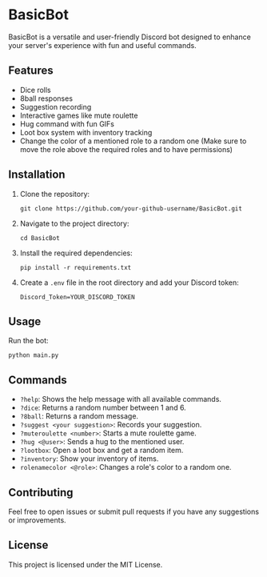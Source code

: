 # BasicBot

BasicBot is a versatile and user-friendly Discord bot designed to enhance your server's experience with fun and useful commands.

## Features

- Dice rolls
- 8ball responses
- Suggestion recording
- Interactive games like mute roulette
- Hug command with fun GIFs
- Loot box system with inventory tracking
- Change the color of a mentioned role to a random one (Make sure to move the role above the required roles and to have permissions)

## Installation

1. Clone the repository:
   ```
   git clone https://github.com/your-github-username/BasicBot.git
   ```

2. Navigate to the project directory:
   ```
   cd BasicBot
   ```

3. Install the required dependencies:
   ```
   pip install -r requirements.txt
   ```

4. Create a `.env` file in the root directory and add your Discord token:
   ```
   Discord_Token=YOUR_DISCORD_TOKEN
   ```

## Usage

Run the bot:
```
python main.py
```

## Commands

- `?help`: Shows the help message with all available commands.
- `?dice`: Returns a random number between 1 and 6.
- `?8ball`: Returns a random message.
- `?suggest <your suggestion>`: Records your suggestion.
- `?muteroulette <number>`: Starts a mute roulette game.
- `?hug <@user>`: Sends a hug to the mentioned user.
- `?lootbox`: Open a loot box and get a random item.
- `?inventory`: Show your inventory of items.
- `rolenamecolor <@role>`: Changes a role's color to a random one.

## Contributing

Feel free to open issues or submit pull requests if you have any suggestions or improvements.

## License

This project is licensed under the MIT License.
